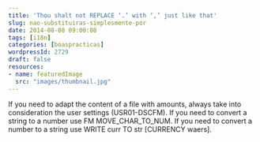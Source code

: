 ```yaml
---
title: 'Thou shalt not REPLACE ‘.’ with ‘,’ just like that'
slug: nao-substituiras-simplesmente-por
date: 2014-08-08 09:00:08
tags: [i18n]
categories: [boaspracticas]
wordpressId: 2729
draft: false
resources:
- name: featuredImage
  src: "images/thumbnail.jpg"
---
```

If you need to adapt the content of a file with amounts, always take into consideration the user settings (USR01-DSCFM).
If you need to convert a string to a number use FM MOVE_CHAR_TO_NUM.
If you need to convert a number to a string use WRITE curr TO str [CURRENCY waers].
